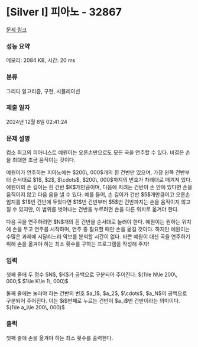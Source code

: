# [Silver I] 피아노 - 32867 

[문제 링크](https://www.acmicpc.net/problem/32867) 

### 성능 요약

메모리: 2084 KB, 시간: 20 ms

### 분류

그리디 알고리즘, 구현, 시뮬레이션

### 제출 일자

2024년 12월 8일 02:41:24

### 문제 설명

<p>컴소 최고의 피아니스트 예원이는 오른손만으로도 모든 곡을 연주할 수 있다. 비결은 손을 최대한 조금 움직이는 것이다.</p>

<p>예원이가 연주하는 피아노에는 $200\, 000$개의 흰 건반만 있으며, 가장 왼쪽 건반부터 순서대로 $1$, $2$, $\cdots$, $200\, 000$까지의 번호가 차례대로 매겨져 있다. 예원이의 손 길이는 흰 건반 $K$개만큼이며, 다음에 치려는 건반이 손 안에 있다면 손을 움직이지 않고 다음 음을 낼 수 있다. 예를 들어, 손 길이가 건반 $5$개만큼이고 오른손 엄지를 $1$번 건반에 두었다면 $1$번 건반부터 $5$번 건반까지는 손을 움직이지 않고 칠 수 있지만, 이 범위를 벗어나는 건반을 누르려면 손을 다른 위치로 옮겨야 한다.</p>

<p>다음 곡을 연주하려면 $N$개의 흰 건반을 순서대로 눌러야 한다. 예원이는 원하는 위치에 손을 두고 연주를 시작하며, 연주 중 필요할 때만 손을 옮길 것이다. 하지만 예원이는 수많은 과제에 시달리느라 악보를 분석할 시간이 없다. 바쁜 예원이 대신 곡을 연주하기 위해 손을 옮겨야 하는 최소 횟수를 구하는 프로그램을 작성해 주자!</p>

### 입력 

 <p>첫째 줄에 두 정수 $N$, $K$가 공백으로 구분되어 주어진다. $(1\le N\le 200\, 000;$ $1\le K\le 1\, 000)$</p>

<p>둘째 줄에는 눌러야 하는 건반의 번호 $a_1$, $a_2$, $\cdots$, $a_N$이 공백으로 구분되어 주어진다. 이는 $i$번째로 누르는 건반이 $a_i$번 건반이라는 의미이다. $(1\le a_i\le 200\, 000)$</p>

### 출력 

 <p>첫째 줄에 손을 옮겨야 하는 최소 횟수를 출력한다.</p>

